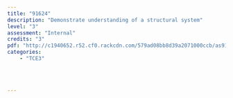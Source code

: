 ```yaml
---
title: "91624"
description: "Demonstrate understanding of a structural system"
level: "3"
assessment: "Internal"
credits: "3"
pdf: "http://c1940652.r52.cf0.rackcdn.com/579ad08bb8d39a2071000ccb/as91624.pdf"
categories:
    - "TCE3"
    
    
    
    
---
```

